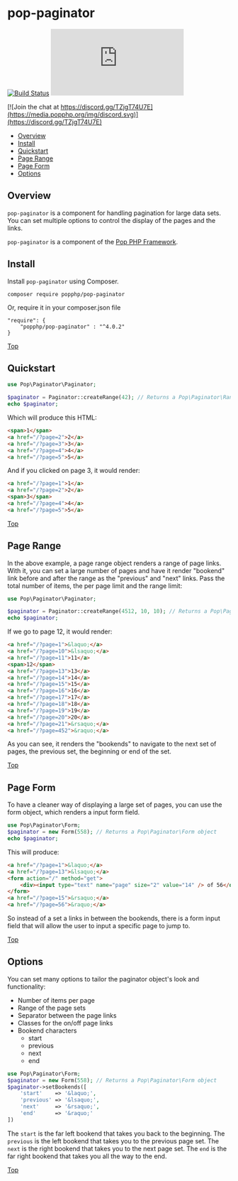 pop-paginator
=============

[![Build Status](https://github.com/popphp/pop-paginator/workflows/phpunit/badge.svg)](https://github.com/popphp/pop-paginator/actions)
[![Coverage Status](http://cc.popphp.org/coverage.php?comp=pop-paginator)](http://cc.popphp.org/pop-paginator/)

[![Join the chat at https://discord.gg/TZjgT74U7E](https://media.popphp.org/img/discord.svg)](https://discord.gg/TZjgT74U7E)

* [Overview](#overview)
* [Install](#install)
* [Quickstart](#quickstart)
* [Page Range](#page-range)
* [Page Form](#page-form)
* [Options](#options)

Overview
--------
`pop-paginator` is a component for handling pagination for large data sets.
You can set multiple options to control the display of the pages and the links.

`pop-paginator` is a component of the [Pop PHP Framework](https://www.popphp.org/).

Install
-------

Install `pop-paginator` using Composer.

    composer require popphp/pop-paginator

Or, require it in your composer.json file

    "require": {
        "popphp/pop-paginator" : "^4.0.2"
    }

[Top](#pop-paginator)

Quickstart
----------

```php
use Pop\Paginator\Paginator;

$paginator = Paginator::createRange(42); // Returns a Pop\Paginator\Range object
echo $paginator;
```

Which will produce this HTML:

```html
<span>1</span>
<a href="/?page=2">2</a>
<a href="/?page=3">3</a>
<a href="/?page=4">4</a>
<a href="/?page=5">5</a>
```

And if you clicked on page 3, it would render:

```html
<a href="/?page=1">1</a>
<a href="/?page=2">2</a>
<span>3</span>
<a href="/?page=4">4</a>
<a href="/?page=5">5</a>
```

[Top](#pop-paginator)

Page Range
----------

In the above example, a page range object renders a range of page links. With it, you can
set a large number of pages and have it render "bookend" link before and after the range
as the "previous" and "next" links. Pass the total number of items, the per page limit and the
range limit:

```php
use Pop\Paginator\Paginator;

$paginator = Paginator::createRange(4512, 10, 10); // Returns a Pop\Paginator\Range object
echo $paginator;
```

If we go to page 12, it would render:

```html
<a href="/?page=1">&laquo;</a>
<a href="/?page=10">&lsaquo;</a>
<a href="/?page=11">11</a>
<span>12</span>
<a href="/?page=13">13</a>
<a href="/?page=14">14</a>
<a href="/?page=15">15</a>
<a href="/?page=16">16</a>
<a href="/?page=17">17</a>
<a href="/?page=18">18</a>
<a href="/?page=19">19</a>
<a href="/?page=20">20</a>
<a href="/?page=21">&rsaquo;</a>
<a href="/?page=452">&raquo;</a>
```

As you can see, it renders the "bookends" to navigate to the next set of pages,
the previous set, the beginning or end of the set.

[Top](#pop-paginator)

Page Form
---------

To have a cleaner way of displaying a large set of pages, you can use the form object,
which renders a input form field.

```php
use Pop\Paginator\Form;
$paginator = new Form(558); // Returns a Pop\Paginator\Form object
echo $paginator;
```

This will produce:

```html
<a href="/?page=1">&laquo;</a>
<a href="/?page=13">&lsaquo;</a>
<form action="/" method="get">
    <div><input type="text" name="page" size="2" value="14" /> of 56</div>
</form>
<a href="/?page=15">&rsaquo;</a>
<a href="/?page=56">&raquo;</a>
```

So instead of a set a links in between the bookends, there is a form input field
that will allow the user to input a specific page to jump to.

[Top](#pop-paginator)

Options
-------

You can set many options to tailor the paginator object's look and functionality:

* Number of items per page
* Range of the page sets
* Separator between the page links
* Classes for the on/off page links
* Bookend characters
    + start
    + previous
    + next
    + end

```php
use Pop\Paginator\Form;
$paginator = new Form(558); // Returns a Pop\Paginator\Form object
$paginator->setBookends([
    'start'    => '&laquo;',
    'previous' => '&lsaquo;',
    'next'     => '&rsaquo;',
    'end'      => '&raquo;'
])
```

The `start` is the far left bookend that takes you back to the beginning.
The `previous` is the left bookend that takes you to the previous page set.
The `next` is the right bookend that takes you to the next page set.
The `end` is the far right bookend that takes you all the way to the end.

[Top](#pop-paginator)
